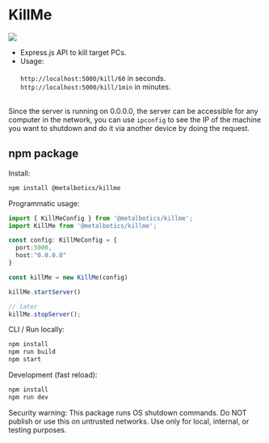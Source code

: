 ﻿# KillMe

<a href="https://www.npmjs.com/package/@metalbotics/killme"> <img src="https://img.shields.io/badge/npm_package-white?style=for-the-badge&logo=npm&logoColor=red"/> </a>
- Express.js API to kill target PCs.
- Usage: <br/><br/>
  `http://localhost:5000/kill/60` in seconds.<br>
  `http://localhost:5000/kill/1min` in minutes.<br/><br/>

Since the server is running on 0.0.0.0, the server can be accessible for any computer in the network, you can use `ipconfig` to see the IP of the machine you want to shutdown and do it via another device by doing the request.
## npm package

Install:

```bash
npm install @metalbotics/killme
```

Programmatic usage:

```ts
import { KillMeConfig } from '@metalbotics/killme';
import KillMe from '@metalbotics/killme';

const config: KillMeConfig = {
  port:5000,
  host:"0.0.0.0"
}

const killMe = new KillMe(config)

killMe.startServer()

// later
killMe.stopServer();
```

CLI / Run locally:

```bash
npm install
npm run build
npm start
```

Development (fast reload):

```bash
npm install
npm run dev
```

Security warning: This package runs OS shutdown commands. Do NOT publish or use this on untrusted networks. Use only for local, internal, or testing purposes.



